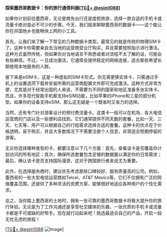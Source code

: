 **探索墨西哥数据卡：你的旅行通信利器[[TG💪+ @esim1088](https://t.me/s/esim1088)]**

如果你计划前往墨西哥，无论是商务出行还是度假旅游，选择一款合适的手机卡或流量卡绝对是必不可少的步骤。今天，我们就来聊聊墨西哥的数据卡——这个能让你在异国他乡也能畅快上网的小工具。

首先，让我们来了解一下常见的几种数据卡类型。最常见的就是传统的物理SIM卡了。这种卡你需要亲自去当地的运营商营业厅购买，并且需要按照指示进行激活。这种方式虽然传统，但如果你对当地语言不熟悉或者对流程不太了解的话，可能会有些麻烦。不过，一旦成功激活，它通常会提供稳定的网络连接，适合那些希望长期使用本地服务的人群。

接下来是eSIM卡，这是一种虚拟的SIM卡形式。你无需更换实体卡，只需通过手机上的设置选项下载并安装所需的运营商配置文件即可完成激活。这种方式非常方便，尤其是对于经常出国的人来说，不需要为不同的国家和地区准备多张实体卡。而且，许多现代智能手机都支持eSIM功能，比如苹果的iPhone和三星的部分机型。如果你的设备支持eSIM，那么这无疑是一个既省时又省力的选择。

当然，还有专门针对游客设计的预付费流量卡。这类卡一般可以在机场、各大电信运营商的门店以及一些便利店找到。它们通常提供不同天数的套餐，比如一天、三天、七天等，用户可以根据自己的行程需求选择合适的套餐。这种卡的优点在于价格透明，易于购买，并且大多数情况下不需要注册个人信息，非常适合短期停留的游客。

无论你选择哪种类型的卡，都要注意以下几个方面：首先，查看该卡是否覆盖你计划访问的所有地区；其次，确保所选套餐包含足够的数据量以满足你的日常需求；最后，确认该卡是否支持国际漫游，这对于跨国旅行者来说尤为重要。

此外，在选择服务商时，建议优先考虑那些口碑较好、服务质量高的公司。例如，墨西哥的一些大型电信运营商如Telcel、AT&T Mexico等，它们不仅拥有广泛的网络覆盖范围，还提供了多种灵活的资费方案，能够很好地适应各种用户的个性化需求。

总之，当你踏上墨西哥的土地时，拥有一张可靠的墨西哥数据卡将极大提升你的旅行体验。无论是为了工作沟通还是享受社交媒体的乐趣，一张优质的手机卡或流量卡都是不可或缺的好帮手。现在就行动起来吧！挑选最适合自己的产品，开启一段无忧无虑的旅程！

[[TG💪+ @esim1088](https://t.me/s/esim1088) ![Image](https://i.postimg.cc/4NQfJmqS/Snipaste-2025-05-13-00-14-12.png)]